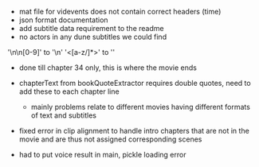 - mat file for videvents does not contain correct headers (time)
- json format documentation
- add subtitle data requirement to the readme
- no actors in any dune subtitles we could find

'\n\n[0-9]' to '\n'
'<[a-z\/]*>' to ''

- done till chapter 34 only, this is where the movie ends

- chapterText from bookQuoteExtractor requires double quotes, need to add these to each chapter line
    - mainly problems relate to different movies having different formats of text and subtitles

- fixed error in clip alignment to handle intro chapters that are not in the movie and are thus not assigned corresponding scenes
- had to put voice result in main, pickle loading error
